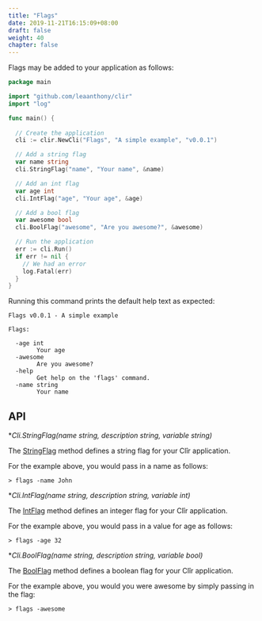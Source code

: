 ```yaml
---
title: "Flags"
date: 2019-11-21T16:15:09+08:00
draft: false
weight: 40
chapter: false
---
```


Flags may be added to your application as follows:

```go
package main

import "github.com/leaanthony/clir"
import "log"

func main() {
  
  // Create the application
  cli := clir.NewCli("Flags", "A simple example", "v0.0.1")

  // Add a string flag
  var name string
  cli.StringFlag("name", "Your name", &name)

  // Add an int flag
  var age int
  cli.IntFlag("age", "Your age", &age)

  // Add a bool flag
  var awesome bool
  cli.BoolFlag("awesome", "Are you awesome?", &awesome)

  // Run the application
  err := cli.Run()
  if err != nil {
    // We had an error
    log.Fatal(err)
  }
}
```

Running this command prints the default help text as expected:

```shell
Flags v0.0.1 - A simple example

Flags:

  -age int
        Your age
  -awesome
        Are you awesome?
  -help
        Get help on the 'flags' command.
  -name string
        Your name
```

## API

**Cli.StringFlag(name string, description string, variable *string)**

The [StringFlag](https://godoc.org/github.com/leaanthony/clir#StringFlag) method defines a string flag for your Clîr application. 

For the example above, you would pass in a name as follows:

```shell
> flags -name John
```


**Cli.IntFlag(name string, description string, variable *int)**

The [IntFlag](https://godoc.org/github.com/leaanthony/clir#IntFlag) method defines an integer flag for your Clîr application. 

For the example above, you would pass in a value for age as follows:

```shell
> flags -age 32
```


**Cli.BoolFlag(name string, description string, variable *bool)**

The [BoolFlag](https://godoc.org/github.com/leaanthony/clir#BoolFlag) method defines a boolean flag for your Clîr application. 

For the example above, you would you were awesome by simply passing in the flag:

```shell
> flags -awesome
```

